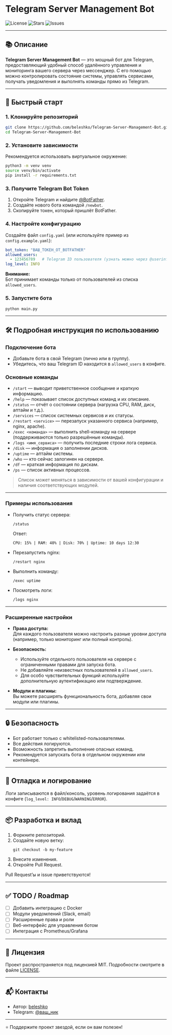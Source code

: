 # Telegram Server Management Bot

![License](https://img.shields.io/github/license/beleshko/Telegram-Server-Management-Bot)
![Stars](https://img.shields.io/github/stars/beleshko/Telegram-Server-Management-Bot)
![Issues](https://img.shields.io/github/issues/beleshko/Telegram-Server-Management-Bot)

---

## 📚 Описание

**Telegram Server Management Bot** — это мощный бот для Telegram, предоставляющий удобный способ удалённого управления и мониторинга вашего сервера через мессенджер. С его помощью можно контролировать состояние системы, управлять сервисами, получать уведомления и выполнять команды прямо из Telegram.

---

## 🚀 Быстрый старт

### 1. Клонируйте репозиторий

```bash
git clone https://github.com/beleshko/Telegram-Server-Management-Bot.git
cd Telegram-Server-Management-Bot
```

### 2. Установите зависимости

Рекомендуется использовать виртуальное окружение:

```bash
python3 -m venv venv
source venv/bin/activate
pip install -r requirements.txt
```

### 3. Получите Telegram Bot Token

1. Откройте Telegram и найдите [@BotFather](https://t.me/BotFather).
2. Создайте нового бота командой `/newbot`.
3. Скопируйте токен, который пришлёт BotFather.

### 4. Настройте конфигурацию

Создайте файл `config.yaml` (или используйте пример из `config.example.yaml`):

```yaml
bot_token: "ВАШ_ТОКЕН_ОТ_BOTFATHER"
allowed_users:
  - 123456789   # Telegram ID пользователя (узнать можно через @userinfobot)
log_level: INFO
```

**Внимание:**  
Бот принимает команды только от пользователей из списка `allowed_users`.

### 5. Запустите бота

```bash
python main.py
```

---

## 🛠 Подробная инструкция по использованию

### Подключение бота

- Добавьте бота в свой Telegram (лично или в группу).
- Убедитесь, что ваш Telegram ID находится в `allowed_users` в конфиге.

### Основные команды

- `/start` — выводит приветственное сообщение и краткую информацию.
- `/help` — показывает список доступных команд и их описание.
- `/status` — отчёт о состоянии сервера (нагрузка CPU, RAM, диск, аптайм и т.д.).
- `/services` — список системных сервисов и их статусы.
- `/restart <service>` — перезапуск указанного сервиса (например, nginx, apache).
- `/exec <команда>` — выполнить shell-команду на сервере (поддерживаются только разрешённые команды).
- `/logs <имя_сервиса>` — получить последние строки лога сервиса.
- `/disk` — информация о заполнении дисков.
- `/uptime` — аптайм системы.
- `/who` — кто сейчас залогинен на сервере.
- `/df` — краткая информация по дискам.
- `/ps` — список активных процессов.

> Список может меняться в зависимости от вашей конфигурации и наличия соответствующих модулей.

---

### Примеры использования

- Получить статус сервера:
  ```
  /status
  ```
  Ответ:  
  ```
  CPU: 15% | RAM: 40% | Disk: 70% | Uptime: 10 days 12:30
  ```

- Перезапустить nginx:
  ```
  /restart nginx
  ```

- Выполнить команду:
  ```
  /exec uptime
  ```

- Посмотреть логи:
  ```
  /logs nginx
  ```

---

### Расширенные настройки

- **Права доступа:**  
  Для каждого пользователя можно настроить разные уровни доступа (например, только мониторинг или полный контроль).

- **Безопасность:**  
  - Используйте отдельного пользователя на сервере с ограниченными правами для запуска бота.
  - Не добавляйте неизвестных пользователей в `allowed_users`.
  - Для особо чувствительных функций используйте дополнительную аутентификацию или подтверждение.

- **Модули и плагины:**  
  Вы можете расширять функциональность бота, добавляя свои модули или плагины.

---

## 🔒 Безопасность

- Бот работает только с whitelisted-пользователями.
- Все действия логируются.
- Возможность запретить выполнение опасных команд.
- Рекомендуется запускать бота в отдельном окружении или контейнере.

---

## 🐞 Отладка и логирование

Логи записываются в файл/консоль, уровень логирования задаётся в конфиге (`log_level: INFO`/`DEBUG`/`WARNING`/`ERROR`).

---

## 📦 Разработка и вклад

1. Форкните репозиторий.
2. Создайте новую ветку:  
   ```
   git checkout -b my-feature
   ```
3. Внесите изменения.
4. Откройте Pull Request.

Pull Request’ы и issue приветствуются!

---

## ✅ TODO / Roadmap

- [ ] Добавить интеграцию с Docker
- [ ] Модули уведомлений (Slack, email)
- [ ] Расширенные права и роли
- [ ] Веб-интерфейс для управления ботом
- [ ] Интеграция с Prometheus/Grafana

---

## 📝 Лицензия

Проект распространяется под лицензией MIT. Подробности смотрите в файле [LICENSE](LICENSE).

---

## 📬 Контакты

- Автор: [beleshko](https://github.com/beleshko)
- Telegram: [@ваш_ник](https://t.me/ваш_ник)

---

⭐️ Поддержите проект звездой, если он вам полезен!
